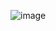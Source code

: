 ![image](https://github.com/partiusfabaa/cs2-ranks/assets/96542489/9ecd6e2b-359b-4228-a699-829504741ccb)
